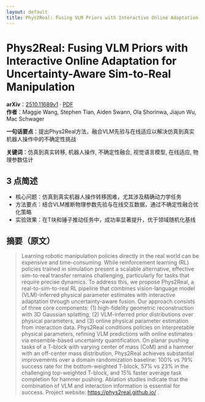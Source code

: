 ```yaml
---
layout: default
title: Phys2Real: Fusing VLM Priors with Interactive Online Adaptation for Uncertainty-Aware Sim-to-Real Manipulation
---
```


# Phys2Real: Fusing VLM Priors with Interactive Online Adaptation for Uncertainty-Aware Sim-to-Real Manipulation
**arXiv**：[2510.11689v1](https://arxiv.org/abs/2510.11689) · [PDF](https://arxiv.org/pdf/2510.11689.pdf)  
**作者**：Maggie Wang, Stephen Tian, Aiden Swann, Ola Shorinwa, Jiajun Wu, Mac Schwager  

**一句话要点**：提出Phys2Real方法，融合VLM先验与在线适应以解决仿真到真实机器人操作中的不确定性挑战

**关键词**：仿真到真实转移, 机器人操作, 不确定性融合, 视觉语言模型, 在线适应, 物理参数估计

## 3 点简述
- 核心问题：仿真到真实机器人操作转移困难，尤其涉及精确动力学任务
- 方法要点：结合VLM推断物理参数先验与在线交互数据，通过不确定性融合优化策略
- 实验效果：在T块和锤子推动任务中，成功率显著提升，优于领域随机化基线

## 摘要（原文）

> Learning robotic manipulation policies directly in the real world can be
> expensive and time-consuming. While reinforcement learning (RL) policies
> trained in simulation present a scalable alternative, effective sim-to-real
> transfer remains challenging, particularly for tasks that require precise
> dynamics. To address this, we propose Phys2Real, a real-to-sim-to-real RL
> pipeline that combines vision-language model (VLM)-inferred physical parameter
> estimates with interactive adaptation through uncertainty-aware fusion. Our
> approach consists of three core components: (1) high-fidelity geometric
> reconstruction with 3D Gaussian splatting, (2) VLM-inferred prior distributions
> over physical parameters, and (3) online physical parameter estimation from
> interaction data. Phys2Real conditions policies on interpretable physical
> parameters, refining VLM predictions with online estimates via ensemble-based
> uncertainty quantification. On planar pushing tasks of a T-block with varying
> center of mass (CoM) and a hammer with an off-center mass distribution,
> Phys2Real achieves substantial improvements over a domain randomization
> baseline: 100% vs 79% success rate for the bottom-weighted T-block, 57% vs 23%
> in the challenging top-weighted T-block, and 15% faster average task completion
> for hammer pushing. Ablation studies indicate that the combination of VLM and
> interaction information is essential for success. Project website:
> https://phys2real.github.io/ .

